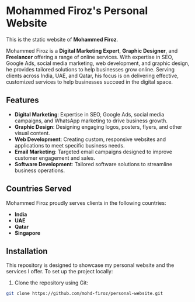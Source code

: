 # **Mohammed Firoz's Personal Website**

This is the static website of **Mohammed Firoz**.

Mohammed Firoz is a **Digital Marketing Expert**, **Graphic Designer**, and **Freelancer** offering a range of online services. With expertise in SEO, Google Ads, social media marketing, web development, and graphic design, he provides tailored solutions to help businesses grow online. Serving clients across India, UAE, and Qatar, his focus is on delivering effective, customized services to help businesses succeed in the digital space.

## **Features**
- **Digital Marketing**: Expertise in SEO, Google Ads, social media campaigns, and WhatsApp marketing to drive business growth.
- **Graphic Design**: Designing engaging logos, posters, flyers, and other visual content.
- **Web Development**: Creating custom, responsive websites and applications to meet specific business needs.
- **Email Marketing**: Targeted email campaigns designed to improve customer engagement and sales.
- **Software Development**: Tailored software solutions to streamline business operations.

## **Countries Served**
Mohammed Firoz proudly serves clients in the following countries:
- **India**
- **UAE**
- **Qatar**
- **Singapore**

## **Installation**
This repository is designed to showcase my personal website and the services I offer. To set up the project locally:

1. Clone the repository using Git:

```bash
git clone https://github.com/mohd-firoz/personal-website.git
